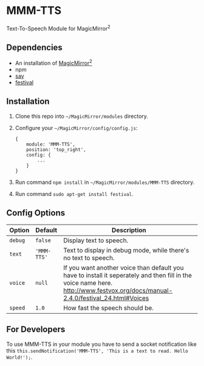 # MMM-TTS
Text-To-Speech Module for MagicMirror<sup>2</sup>

## Dependencies
  * An installation of [MagicMirror<sup>2</sup>](https://github.com/MichMich/MagicMirror)
  * npm
  * [say](https://www.npmjs.com/package/say)
  * [festival](http://www.cstr.ed.ac.uk/projects/festival/)

## Installation
 1. Clone this repo into `~/MagicMirror/modules` directory.
 2. Configure your `~/MagicMirror/config/config.js`:

    ```
    {
        module: 'MMM-TTS',
        position: 'top_right',
        config: {
            ...
        }
    }
    ```
 3. Run command `npm install` in `~/MagicMirror/modules/MMM-TTS` directory.
 4. Run command `sudo apt-get install festival`.

## Config Options
| **Option** | **Default** | **Description** |
| --- | --- | --- |
| `debug` | `false` | Display text to speech. |
| `text` | `'MMM-TTS'` | Text to display in debug mode, while there's no text to speech. |
| `voice` | `null` | If you want another voice than default you have to install it seperately and then fill in the voice name here. http://www.festvox.org/docs/manual-2.4.0/festival_24.html#Voices |
| `speed` | `1.0` | How fast the speech should be. |

## For Developers
To use MMM-TTS in your module you have to send a socket notification like this `this.sendNotification('MMM-TTS', 'This is a text to read. Hello World!');`.